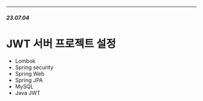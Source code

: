 ***
##### 23.07.04

# JWT 서버 프로젝트 설정
- Lombok
- Spring security
- Spring Web
- Spring JPA
- MySQL
- Java JWT